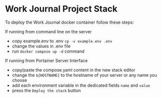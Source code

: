 # Work Journal Project Stack

To deploy the Work Journal docker container follow these steps:

If running from command line on the server

- copy example.env to .env `cp -v example.env .env`
- change the values in .env file
- run `docker compose up -d` command

If running from Portainer Server Interface

- copy/paste the compose.yaml content in the new stack editor
- change the `${HOSTNAME}` to the hostname of your server or any name you choose
- add each environment variable in the dedicated fields `name` and `value`
- press the `Deploy the stack` button

